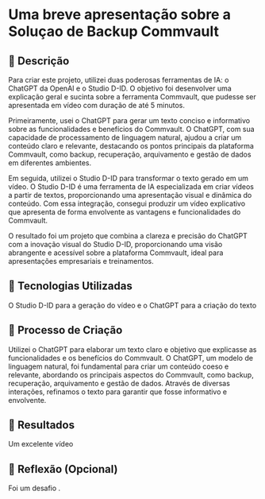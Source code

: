 # Uma breve apresentação sobre a Soluçao de Backup Commvault

## 📒 Descrição
Para criar este projeto, utilizei duas poderosas ferramentas de IA: o ChatGPT da OpenAI e o Studio D-ID. O objetivo foi desenvolver uma explicação geral e sucinta sobre a ferramenta Commvault, que pudesse ser apresentada em vídeo com duração de até 5 minutos.

Primeiramente, usei o ChatGPT para gerar um texto conciso e informativo sobre as funcionalidades e benefícios do Commvault. O ChatGPT, com sua capacidade de processamento de linguagem natural, ajudou a criar um conteúdo claro e relevante, destacando os pontos principais da plataforma Commvault, como backup, recuperação, arquivamento e gestão de dados em diferentes ambientes.

Em seguida, utilizei o Studio D-ID para transformar o texto gerado em um vídeo. O Studio D-ID é uma ferramenta de IA especializada em criar vídeos a partir de textos, proporcionando uma apresentação visual e dinâmica do conteúdo. Com essa integração, consegui produzir um vídeo explicativo que apresenta de forma envolvente as vantagens e funcionalidades do Commvault.

O resultado foi um projeto que combina a clareza e precisão do ChatGPT com a inovação visual do Studio D-ID, proporcionando uma visão abrangente e acessível sobre a plataforma Commvault, ideal para apresentações empresariais e treinamentos.

## 🤖 Tecnologias Utilizadas
O Studio D-ID para a geração do vídeo e o ChatGPT para a criação do texto

## 🧐 Processo de Criação
Utilizei o ChatGPT para elaborar um texto claro e objetivo que explicasse as funcionalidades e os benefícios do Commvault. O ChatGPT, um modelo de linguagem natural, foi fundamental para criar um conteúdo coeso e relevante, abordando os principais aspectos do Commvault, como backup, recuperação, arquivamento e gestão de dados. Através de diversas interações, refinamos o texto para garantir que fosse informativo e envolvente.

## 🚀 Resultados
Um excelente vídeo

## 💭 Reflexão (Opcional)
Foi um desafio .
